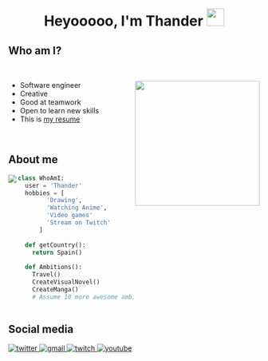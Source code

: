 <h1 align="center"><b>Heyooooo, I'm Thander </b><img src="https://media.giphy.com/media/hvRJCLFzcasrR4ia7z/giphy.gif" width="35"></h1>

## Who am I?

<br>

<picture> <img align="right" src="https://github.com/user-attachments/assets/bfacd468-8309-437c-90bf-8491d206882c" width = 250px></picture>

- Software engineer
- Creative
- Good at teamwork
- Open to learn new skills
- This is [my resume](https://drive.google.com/file/d/1fP-XdX0WTRrLw245x_82cUy0jt_EJZsv/view?usp=drive_link)

<br>

## About me

<img  align="left"  src="https://github-readme-stats.anuraghazra1.vercel.app/api/top-langs/?username=Thander11&theme=dark&hide_border=false&no-bg=true&no-frame=true&langs_count=10"/>

```python
class WhoAmI:
  user = 'Thander'
  hobbies = [
        'Drawing',
        'Watching Anime',
        'Video games'
        'Stream on Twitch'
      ]
  
  def getCountry():
    return Spain()
  
  def Ambitions():
    Travel()
    CreateVisualNovel()
    CreateManga()
    # Assume 10 more awesome ambitions here  ;)
	
```

## Social media

<a href="https://x.com/mipichula11" target="_blank">
<img src=https://img.shields.io/badge/twitter-%2300acee.svg?color=1DA1F2&style=for-the-badge&logo=twitter&logoColor=white alt=twitter style="margin-bottom: 5px;" />

<a href="rletemartinr@gmail.com" target="_blank">
<img src=https://img.shields.io/badge/Gmail-D14836?style=for-the-badge&logo=gmail&logoColor=white alt=gmail style="margin-bottom: 5px;" />

<a href="https://www.twitch.tv/thander11" target="_blank">
<img src=https://img.shields.io/badge/Twitch-%239146FF.svg?style=for-the-badge&logo=Twitch&logoColor=white alt=twitch style="margin-bottom: 5px;" />

<a href="https://www.youtube.com/@thander11" target="_blank">
<img src=https://img.shields.io/badge/YouTube-%23FF0000.svg?style=for-the-badge&logo=YouTube&logoColor=white alt=youtube style="margin-bottom: 5px;" />

